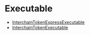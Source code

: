 # Executable

- [InterchainTokenExpressExecutable](InterchainTokenExpressExecutable.md)
- [InterchainTokenExecutable](InterchainTokenExecutable.md)